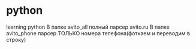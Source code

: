 # python
learning python
В папке avito_all полный парсер avito.ru
В папке avito_phone парсер ТОЛЬКО номера телефона(фоткаем и переводим в строку)
